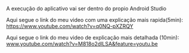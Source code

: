 A execução do aplicativo vai ser dentro do propio Android Studio

Aqui segue o link do meu video com uma explicação mais rapida(5min): https://www.youtube.com/watch?v=q0NQ-pXZRQY

Aqui segue o link do meu video de explicação mais detalhada (10min): www.youtube.com/watch?v=M818o2dlLSA&feature=youtu.be
